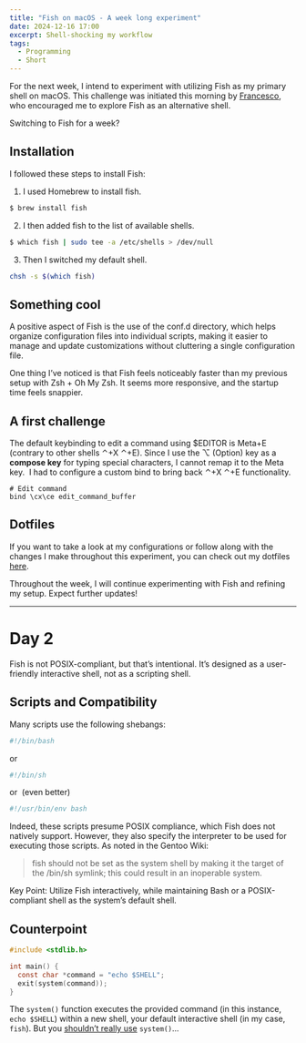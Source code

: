 ```yaml
---
title: "Fish on macOS - A week long experiment"
date: 2024-12-16 17:00
excerpt: Shell-shocking my workflow
tags:
  - Programming
  - Short
---
```


For the next week, I intend to experiment with utilizing Fish as my primary
shell on macOS. This challenge was initiated this morning by
[Francesco](http://nomnp.com), who encouraged me to explore Fish as an
alternative shell.

<div class="rounded-full bg-gray-200 dark:bg-blue-100 px-4">
  Switching to Fish for a week?
</div>

## Installation

I followed these steps to install Fish: 

1. I used Homebrew to install fish.
```bash
$ brew install fish
```
 
2. I then added fish to the list of available shells.
```bash
$ which fish | sudo tee -a /etc/shells > /dev/null
```

3. Then I switched my default shell.
```bash
chsh -s $(which fish)
```

## Something cool

A positive aspect of Fish is the use of the conf.d directory, which helps
organize configuration files into individual scripts, making it easier to
manage and update customizations without cluttering a single configuration
file.

One thing I’ve noticed is that Fish feels noticeably faster than my previous
setup with Zsh + Oh My Zsh. It seems more responsive, and the startup time
feels snappier.

## A first challenge
The default keybinding to edit a command using $EDITOR is Meta+E (contrary to
other shells ⌃+X ⌃+E). Since I use the ⌥ (Option) key as a **compose key** for
typing special characters, I cannot remap it to the Meta key.  I had to
configure a custom bind to bring back ⌃+X ⌃+E functionality.

```fish title="~/.config/fish/conf.d/bindings.fish"
# Edit command
bind \cx\ce edit_command_buffer
```

## Dotfiles
If you want to take a look at my configurations or follow along with the
changes I make throughout this experiment, you can check out my dotfiles
[here](https://github.com/eliseomartelli/dotfiles).

Throughout the week, I will continue experimenting with Fish and refining my
setup. Expect further updates!

---

# Day 2

Fish is not POSIX-compliant, but that’s intentional. It’s designed as a
user-friendly interactive shell, not as a scripting shell.

## Scripts and Compatibility

Many scripts use the following shebangs: 

```bash title="random_script.sh"
#!/bin/bash
```
or
```bash title="random_script.sh"
#!/bin/sh
```
or  (even better)
```bash title="random_script.sh"
#!/usr/bin/env bash
```

Indeed, these scripts presume POSIX compliance, which Fish does not natively
support. However, they also specify the interpreter to be used for executing
those scripts. As noted in the Gentoo Wiki:

> fish should not be set as the system shell by making it the target of the
> /bin/sh symlink; this could result in an inoperable system.

Key Point: Utilize Fish interactively, while maintaining Bash or a
POSIX-compliant shell as the system’s default shell. 

## Counterpoint

```c
#include <stdlib.h>

int main() {
  const char *command = "echo $SHELL";
  exit(system(command));
}
```

The `system()` function executes the provided command (in this instance, `echo
$SHELL`) within a new shell, your default interactive shell (in my case,
`fish`). But you [shouldn’t really
use](https://www.youtube.com/watch?v=-vpGswuYVg8&t=621s) `system()`...
